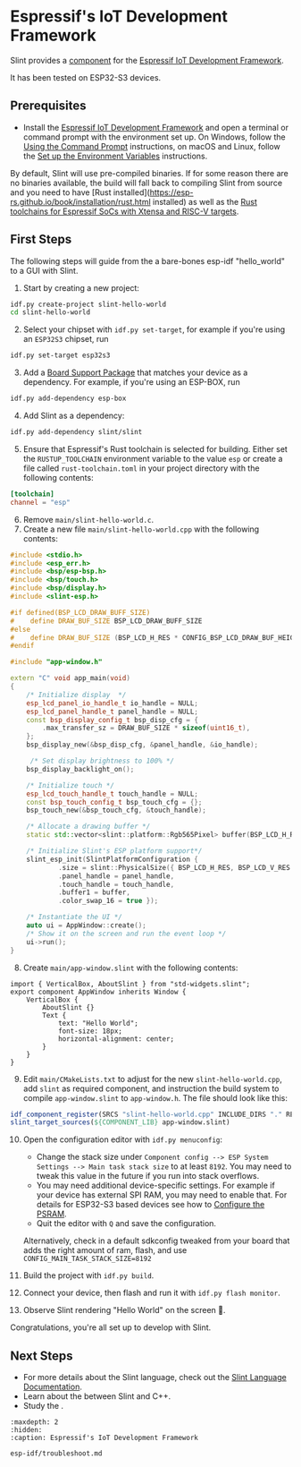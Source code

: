 <!-- Copyright © SixtyFPS GmbH <info@slint.dev> ; SPDX-License-Identifier: MIT -->

# Espressif's IoT Development Framework

Slint provides a [component](https://components.espressif.com/components/slint/slint) for the [Espressif IoT Development Framework](https://docs.espressif.com/projects/esp-idf/en/latest/esp32/index.html).

It has been tested on ESP32-S3 devices.

## Prerequisites

* Install the [Espressif IoT Development Framework](https://docs.espressif.com/projects/esp-idf/en/latest/esp32/index.html) and open a terminal or command prompt with the environment set up.
On Windows, follow the [Using the Command Prompt](https://docs.espressif.com/projects/esp-idf/en/latest/esp32/get-started/windows-setup.html#using-the-command-prompt) instructions, on macOS and Linux, follow the
[Set up the Environment Variables](https://docs.espressif.com/projects/esp-idf/en/latest/esp32/get-started/linux-macos-setup.html#step-4-set-up-the-environment-variables) instructions.

By default, Slint will use pre-compiled binaries. If for some reason there are no binaries available, the build will fall back to compiling Slint from source and you need to have [Rust installed](https://esp-rs.github.io/book/installation/rust.html installed) as well as the [Rust toolchains for Espressif SoCs with Xtensa and RISC-V targets](https://esp-rs.github.io/book/installation/riscv-and-xtensa.html).

## First Steps

The following steps will guide from the a bare-bones esp-idf "hello_world" to a GUI with Slint.

1. Start by creating a new project:
```bash
idf.py create-project slint-hello-world
cd slint-hello-world
```
2. Select your chipset with `idf.py set-target`, for example if you're using an `ESP32S3` chipset, run
```bash
idf.py set-target esp32s3
```
3. Add a [Board Support Package](https://github.com/espressif/esp-bsp#esp-bsp-espressifs-board-support-packages) that matches your device as a dependency. For example, if you're using an ESP-BOX, run
```bash
idf.py add-dependency esp-box
```
4. Add Slint as a dependency:
```bash
idf.py add-dependency slint/slint
```
5. Ensure that Espressif's Rust toolchain is selected for building. Either set the `RUSTUP_TOOLCHAIN` environment variable to the value `esp` or create a file called `rust-toolchain.toml` in your project directory with the following contents:
```toml
[toolchain]
channel = "esp"
```
6. Remove `main/slint-hello-world.c`.
7. Create a new file `main/slint-hello-world.cpp` with the following contents:
```cpp
#include <stdio.h>
#include <esp_err.h>
#include <bsp/esp-bsp.h>
#include <bsp/touch.h>
#include <bsp/display.h>
#include <slint-esp.h>

#if defined(BSP_LCD_DRAW_BUFF_SIZE)
#    define DRAW_BUF_SIZE BSP_LCD_DRAW_BUFF_SIZE
#else
#    define DRAW_BUF_SIZE (BSP_LCD_H_RES * CONFIG_BSP_LCD_DRAW_BUF_HEIGHT)
#endif

#include "app-window.h"

extern "C" void app_main(void)
{
    /* Initialize display  */
    esp_lcd_panel_io_handle_t io_handle = NULL;
    esp_lcd_panel_handle_t panel_handle = NULL;
    const bsp_display_config_t bsp_disp_cfg = {
        .max_transfer_sz = DRAW_BUF_SIZE * sizeof(uint16_t),
    };
    bsp_display_new(&bsp_disp_cfg, &panel_handle, &io_handle);

     /* Set display brightness to 100% */
    bsp_display_backlight_on();

    /* Initialize touch */
    esp_lcd_touch_handle_t touch_handle = NULL;
    const bsp_touch_config_t bsp_touch_cfg = {};
    bsp_touch_new(&bsp_touch_cfg, &touch_handle);

    /* Allocate a drawing buffer */
    static std::vector<slint::platform::Rgb565Pixel> buffer(BSP_LCD_H_RES * BSP_LCD_V_RES);

    /* Initialize Slint's ESP platform support*/
    slint_esp_init(SlintPlatformConfiguration {
            .size = slint::PhysicalSize({ BSP_LCD_H_RES, BSP_LCD_V_RES }),
            .panel_handle = panel_handle,
            .touch_handle = touch_handle,
            .buffer1 = buffer,
            .color_swap_16 = true });

    /* Instantiate the UI */
    auto ui = AppWindow::create();
    /* Show it on the screen and run the event loop */
    ui->run();
}
```
8. Create `main/app-window.slint` with the following contents:
```
import { VerticalBox, AboutSlint } from "std-widgets.slint";
export component AppWindow inherits Window {
    VerticalBox {
        AboutSlint {}
        Text {
            text: "Hello World";
            font-size: 18px;
            horizontal-alignment: center;
        }
    }
}
```
9. Edit `main/CMakeLists.txt` to adjust for the new `slint-hello-world.cpp`, add `slint` as required component,
   and instruction the build system to compile `app-window.slint` to `app-window.h`. The file should look like this:
```cmake
idf_component_register(SRCS "slint-hello-world.cpp" INCLUDE_DIRS "." REQUIRES slint)
slint_target_sources(${COMPONENT_LIB} app-window.slint)
```
10. Open the configuration editor with `idf.py menuconfig`:
    * Change the stack size under `Component config --> ESP System Settings --> Main task stack size` to at least `8192`. You may need to tweak this value in the future if you run into stack overflows.
    * You may need additional device-specific settings. For example if your device has external SPI RAM,
       you may need to enable that. For details for ESP32-S3 based devices see how to [Configure the PSRAM](https://docs.espressif.com/projects/esp-idf/en/latest/esp32s3/api-guides/flash_psram_config.html#configure-the-psram).
    * Quit the editor with `Q` and save the configuration.

    Alternatively, check in a default sdkconfig tweaked from your board that adds the right amount of ram, flash, and use `CONFIG_MAIN_TASK_STACK_SIZE=8192`

11.  Build the project with `idf.py build`.
12.  Connect your device, then flash and run it with `idf.py flash monitor`.
13.  Observe Slint rendering "Hello World" on the screen 🎉.

Congratulations, you're all set up to develop with Slint.

## Next Steps

 - For more details about the Slint language, check out the [Slint Language Documentation](slint-reference:).
 - Learn about the [](../types.md) between Slint and C++.
 - Study the [](../api/library_root).

```{toctree}
:maxdepth: 2
:hidden:
:caption: Espressif's IoT Development Framework

esp-idf/troubleshoot.md
```
